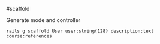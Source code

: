 #scaffold

Generate mode and controller

~~~
rails g scaffold User user:string{128} description:text course:references
~~~
